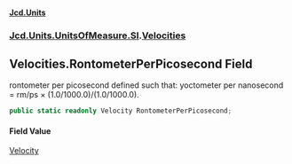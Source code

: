 #### [Jcd.Units](index 'index')
### [Jcd.Units.UnitsOfMeasure.SI](Jcd.Units.UnitsOfMeasure.SI 'Jcd.Units.UnitsOfMeasure.SI').[Velocities](Velocities 'Jcd.Units.UnitsOfMeasure.SI.Velocities')

## Velocities.RontometerPerPicosecond Field

rontometer per picosecond defined such that: yoctometer per nanosecond = rm/ps × (1.0/1000.0)/(1.0/1000.0).

```csharp
public static readonly Velocity RontometerPerPicosecond;
```

#### Field Value
[Velocity](Velocity 'Jcd.Units.UnitTypes.Velocity')